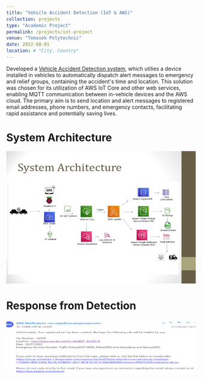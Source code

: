 ```yaml
---
title: "Vehicle Accident Detection (IoT & AWS)"
collection: projects
type: "Academic Project"
permalink: /projects/iot-project
venue: "Temasek Polytechnic"
date: 2022-08-01
location: # "City, Country"
---
```


Developed a [Vehicle Accident Detection system](https://github.com/juliuschanjq/AWS-Projects/tree/main/Vehicle%20Accident%20Solution%20(IOT)), which utilies a device installed in vehicles to automatically dispatch alert messages to emergency and relief groups, containing the accident's time and location. This solution was chosen for its utilization of AWS IoT Core and other web services, enabling MQTT communication between in-vehicle devices and the AWS cloud. The primary aim is to send location and alert messages to registered email addresses, phone numbers, and emergency contacts, facilitating rapid assistance and potentially saving lives.

System Architecture
======
![](/images/iotsystem.png)

Response from Detection
======
![](/images/response.png)